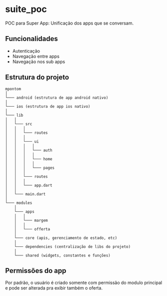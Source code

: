 # suite_poc

POC para Super App: Unificação dos apps que se conversam.


## Funcionalidades
- Autenticação
- Navegação entre apps
- Navegação nos sub apps

## Estrutura do projeto

```
mpontom
│   
└─── android (estrutura de app android nativo)
│
└─── ios (estrutura de app ios nativo)
│
└─── lib
│   │
│   └─── src
│   │   │
│   │   └─── routes
│   │   │
│   │   └─── ui
│   │   │   │
│   │   │   └─── auth 
│   │   │   │
│   │   │   └─── home
│   │   │   │
│   │   │   └─── pages
│   │   │       
│   │   └─── routes
│   │   │       
│   │   └─── app.dart
│   │
│   └─── main.dart
│
└─── modules
    │
    └─── apps
    │   │
    │   └─── margem
    │   │
    │   └─── offerta
    │
    └─── core (apis, gerenciamento de estado, etc)
    │
    └─── dependencies (centralização de libs do projeto)
    │
    └─── shared (widgets, constantes e funções)
```

## Permissões do app

Por padrão, o usuário é criado somente com permissão do modulo principal e pode ser alterada pra exibir também o oferta.
